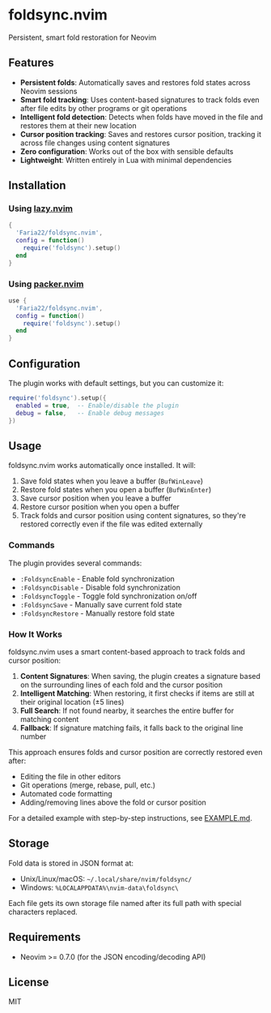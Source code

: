 # foldsync.nvim
Persistent, smart fold restoration for Neovim

## Features

- **Persistent folds**: Automatically saves and restores fold states across Neovim sessions
- **Smart fold tracking**: Uses content-based signatures to track folds even after file edits by other programs or git operations
- **Intelligent fold detection**: Detects when folds have moved in the file and restores them at their new location
- **Cursor position tracking**: Saves and restores cursor position, tracking it across file changes using content signatures
- **Zero configuration**: Works out of the box with sensible defaults
- **Lightweight**: Written entirely in Lua with minimal dependencies

## Installation

### Using [lazy.nvim](https://github.com/folke/lazy.nvim)

```lua
{
  'Faria22/foldsync.nvim',
  config = function()
    require('foldsync').setup()
  end
}
```

### Using [packer.nvim](https://github.com/wbthomason/packer.nvim)

```lua
use {
  'Faria22/foldsync.nvim',
  config = function()
    require('foldsync').setup()
  end
}
```

## Configuration

The plugin works with default settings, but you can customize it:

```lua
require('foldsync').setup({
  enabled = true,  -- Enable/disable the plugin
  debug = false,   -- Enable debug messages
})
```

## Usage

foldsync.nvim works automatically once installed. It will:

1. Save fold states when you leave a buffer (`BufWinLeave`)
2. Restore fold states when you open a buffer (`BufWinEnter`)
3. Save cursor position when you leave a buffer
4. Restore cursor position when you open a buffer
5. Track folds and cursor position using content signatures, so they're restored correctly even if the file was edited externally

### Commands

The plugin provides several commands:

- `:FoldsyncEnable` - Enable fold synchronization
- `:FoldsyncDisable` - Disable fold synchronization
- `:FoldsyncToggle` - Toggle fold synchronization on/off
- `:FoldsyncSave` - Manually save current fold state
- `:FoldsyncRestore` - Manually restore fold state

### How It Works

foldsync.nvim uses a smart content-based approach to track folds and cursor position:

1. **Content Signatures**: When saving, the plugin creates a signature based on the surrounding lines of each fold and the cursor position
2. **Intelligent Matching**: When restoring, it first checks if items are still at their original location (±5 lines)
3. **Full Search**: If not found nearby, it searches the entire buffer for matching content
4. **Fallback**: If signature matching fails, it falls back to the original line number

This approach ensures folds and cursor position are correctly restored even after:
- Editing the file in other editors
- Git operations (merge, rebase, pull, etc.)
- Automated code formatting
- Adding/removing lines above the fold or cursor position

For a detailed example with step-by-step instructions, see [EXAMPLE.md](EXAMPLE.md).

## Storage

Fold data is stored in JSON format at:
- Unix/Linux/macOS: `~/.local/share/nvim/foldsync/`
- Windows: `%LOCALAPPDATA%\nvim-data\foldsync\`

Each file gets its own storage file named after its full path with special characters replaced.

## Requirements

- Neovim >= 0.7.0 (for the JSON encoding/decoding API)

## License

MIT
